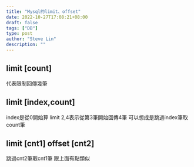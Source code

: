 ```yaml
---
title: "Mysql的limit、offset"
date: 2022-10-27T17:08:21+08:00
draft: false
tags: ["DB"]
type: post
author: "Steve Lin"
description: ""
---
```

## limit [count]
 代表限制回傳幾筆
 
## limit [index,count]
index是從0開始算
limit 2,4表示從第3筆開始回傳4筆
可以想成是跳過index筆取count筆

## limit [cnt1] offset [cnt2]
跳過cnt2筆取cnt1筆
跟上面有點類似